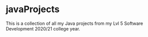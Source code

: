 # javaProjects
This is a collection of all my Java projects from my Lvl 5 Software Development 2020/21 college year. 
